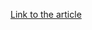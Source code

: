 [Link to the article](https://www.fastly.com/blog/active-exploitation-unauthenticated-stored-xss-vulnerabilities-wordpress/)
